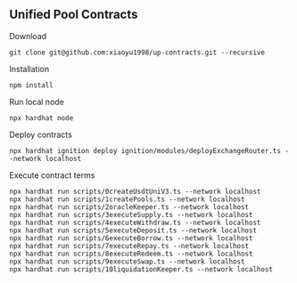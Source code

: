 ## Unified Pool Contracts

Download

```shell
git clone git@github.com:xiaoyu1998/up-contracts.git --recursive
```
Installation

```shell
npm install
```
Run local node
```shell
npx hardhat node
```
Deploy contracts
```shell
npx hardhat ignition deploy ignition/modules/deployExchangeRouter.ts --network localhost
```
Execute contract terms
```shell
npx hardhat run scripts/0createUsdtUniV3.ts --network localhost
npx hardhat run scripts/1createPools.ts --network localhost
npx hardhat run scripts/2oracleKeeper.ts --network localhost
npx hardhat run scripts/3executeSupply.ts --network localhost
npx hardhat run scripts/4executeWithdraw.ts --network localhost
npx hardhat run scripts/5executeDeposit.ts --network localhost
npx hardhat run scripts/6executeBorrow.ts --network localhost
npx hardhat run scripts/7executeRepay.ts --network localhost
npx hardhat run scripts/8executeRedeem.ts --network localhost
npx hardhat run scripts/9executeSwap.ts --network localhost
npx hardhat run scripts/10liquidationKeeper.ts --network localhost
```